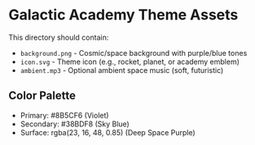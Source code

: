# Galactic Academy Theme Assets

This directory should contain:
- `background.png` - Cosmic/space background with purple/blue tones
- `icon.svg` - Theme icon (e.g., rocket, planet, or academy emblem)
- `ambient.mp3` - Optional ambient space music (soft, futuristic)

## Color Palette
- Primary: #8B5CF6 (Violet)
- Secondary: #38BDF8 (Sky Blue)
- Surface: rgba(23, 16, 48, 0.85) (Deep Space Purple)
